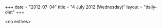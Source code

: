 +++
date = "2012-07-04"
title = "4 July 2012 (Wednesday)"
layout = "daily-diet"
+++


\<no entries\>
